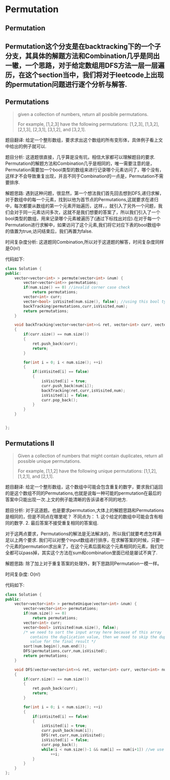 # Permutation

## Permutation

## Permutation这个分支是在backtracking下的一个子分支，其具体的解题方法和Combination几乎是同出一辙，一个思路，对于给定数组用DFS方法一层一层遍历，在这个section当中，我们将对于leetcode上出现的permutation问题进行逐个分析与解答.

## Permutations

> given a collection of numbers, return all posibile permutations.
>
> For example, \[1,2,3\] have the following permutations: \[1,2,3\], \[1,3,2\], \[2,1,3\], \[2,3,1\], \[3,1,2\], and \[3,2,1\].

题目翻译: 给定一个整形数组，要求求出这个数组的所有变形体，具体例子看上文中给出的例子就可以.

题目分析: 这道题很直接，几乎算是没有坑，相信大家都可以理解题目的要求. Permutation的解题方法和Combination几乎是相同的，唯一需要注意的是，Permutation需要加一个bool类型的数组来进行记录哪个元素访问了，哪个没有，这样才不会导致重复出现，并且不同于Combination的一点是，Permutation不需要排序.

解题思路: 遇到这种问题，很显然，第一个想法我们首先回去想到DFS,递归求解，对于数组中的每一个元素，找到以他为首节点的Permutations,这就要求在递归中，每次都要从数组的第一个元素开始遍历，这样，，就引入了另外一个问题，我们会对于同一元素访问多次，这就不是我们想要的答案了，所以我们引入了一个bool类型的数组，用来记录哪个元素被遍历了\(通过下标找出对应\).在对于每一个Permutation进行求解中，如果访问了这个元素,我们将它对应下表的bool数组中的值置为true,访问结束后，我们再置为false.

时间复杂度分析: 这道题同Combination,所以对于这道题的解答，时间复杂度同样是O\(n!\)

代码如下:

```cpp
class Solution {
public:
    vector<vector<int> > permute(vector<int> &num) {
        vector<vector<int>> permutations;
        if(num.size() == 0) //invalid corner case check
            return permutations;
        vector<int> curr;
        vector<bool> isVisited(num.size(), false); //using this bool type array to check whether or not the elments has been visited
        backTracking(permutations,curr,isVisited,num);
        return permutations;
    }

    void backTracking(vector<vector<int>>& ret, vector<int> curr, vector<bool> isVisited, vector<int> num)
    {
        if(curr.size() == num.size())
        {
            ret.push_back(curr);
            return;
        }

        for(int i = 0; i < num.size(); ++i)
        {
            if(isVisited[i] == false)
            {
                isVisited[i] = true;
                curr.push_back(num[i]);
                backTracking(ret,curr,isVisited,num);
                isVisited[i] = false;
                curr.pop_back();
            }
        }
    }


};
```

## Permutations II

> Given a collection of numbers that might contain duplicates, return all possible unique permutations.
>
> For example, \[1,1,2\] have the following unique permutations: \[1,1,2\], \[1,2,1\], and \[2,1,1\].

题目翻译: 给定一个整形数组，这个数组中可能会包含重复的数字，要求我们返回的是这个数组不同的Permutations,也就是说每一种可能的permutation在最后的答案中只能出现一次.上文的例子能清晰的告诉读者不同的地方.

题目分析: 对于这道题。也是要求permutation,大体上的解题思路和Permutations是相同的，但是不同点在哪里呢？ 不同点为： 1. 这个给定的数组中可能会含有相同的数字. 2. 最后答案不接受重复相同的答案组.

对于这两点要求，Permutations的解法是无法解决的，所以我们就要考虑怎样满足以上两个要求. 我们可以对整个input数组进行排序，在求解答案的时候，只要一个元素的permutation求出来了，在这个元素后面和这个元素相同的元素，我们完全都可以pass掉，其实这个方法在sum和combination里面已经是屡试不爽了.

解题思路: 除了加上对于重复答案的处理外，剩下思路同Permutation一模一样。

时间复杂度: O\(n!\)

代码如下:

```cpp
class Solution {
public:
    vector<vector<int> > permuteUnique(vector<int> &num) {
        vector<vector<int>> permutations;
        if(num.size() == 0)
            return permutations;
        vector<int> curr;
        vector<bool> isVisited(num.size(), false);
        /* we need to sort the input array here because of this array
           contains the duplication value, then we need to skip the duplication
           value for the final result */
        sort(num.begin(),num.end());
        DFS(permutations,curr,num,isVisited);
        return permutations;
    }

    void DFS(vector<vector<int>>& ret, vector<int> curr, vector<int> num, vector<bool> isVisited)
    {
        if(curr.size() == num.size())
        {
            ret.push_back(curr);
            return;
        }

        for(int i = 0; i < num.size(); ++i)
        {
            if(isVisited[i] == false)
            {
                isVisited[i] = true;
                curr.push_back(num[i]);
                DFS(ret,curr,num,isVisited);
                isVisited[i] = false;
                curr.pop_back();
                while(i < num.size()-1 && num[i] == num[i+1]) //we use this while loop to skip the duplication value in the input array.
                    ++i;
            }
        }
    }
};
```

